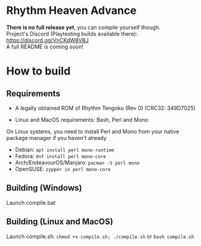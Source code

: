 # Rhythm Heaven Advance

**There is no full release yet**, you can compile yourself though.<br>
Project's Discord (Playtesting builds available there): https://discord.gg/VnCKdW8VBJ<br>
A full README is coming soon!

# How to build

## Requirements

* A legally obtained ROM of Rhythm Tengoku (Rev 0) (CRC32: 349D7025)

* Linux and MacOS requirements: Bash, Perl and Mono

On Linux systems, you need to install Perl and Mono from your native package manager if you haven't already

* Debian: ``` apt install perl mono-runtime ```
* Fedora: ``` dnf install perl mono-core ```
* Arch/EndeavourOS/Manjaro: ``` pacman -S perl mono ```
* OpenSUSE: ``` zypper in perl mono-core ```

## Building (Windows)
Launch compile.bat

## Building (Linux and MacOS)
Launch compile.sh: ``` chmod +x compile.sh; ./compile.sh ``` or ``` bash compile.sh ```
